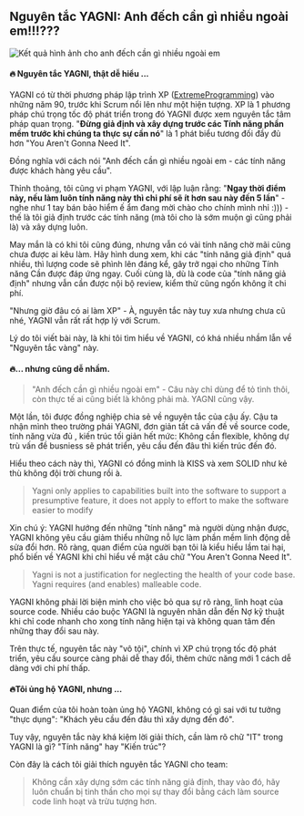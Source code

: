 ## Nguyên tắc YAGNI: Anh đếch cần gì nhiều ngoài em!!!???

![Kết quả hình ảnh cho anh đếch cần gì nhiều ngoài em](https://i.ytimg.com/vi/KdrbBJNFwGw/maxresdefault.jpg)

#### 🔥 Nguyên tắc YAGNI,  thật dễ hiểu ...

YAGNI có từ thời phương pháp lập trình XP ([ExtremeProgramming](https://martinfowler.com/bliki/ExtremeProgramming.html)) vào những năm 90, trước khi Scrum nổi lên như một hiện tượng. XP là 1 phương pháp chú trọng tốc độ phát triển trong đó YAGNI được xem nguyên tắc tâm pháp quan trọng. "**Đừng giả định và xây dựng trước các Tính năng phần mềm trước khi chúng ta thực sự cần nó**" là 1 phát biểu tương đối đầy đủ hơn "You Aren't Gonna Need It". 

Đồng nghĩa với cách nói "Anh đếch cần gì nhiều ngoài em - các tính năng được khách hàng yêu cầu". 

Thỉnh thoảng, tôi cũng vi phạm YAGNI, với lập luận rằng: "**Ngay thời điểm này, nếu làm luôn tính năng này thì chi phí sẽ ít hơn sau này đến 5 lần**" - nghe như 1 tay bán bảo hiểm ế ẩm đang mời chào cho chính mình nhỉ :))) - thế là tôi giả định trước các tính năng (mà tôi cho là sớm muộn gì cũng phải là) và xây dựng luôn.

May mắn là có khi tôi cũng đúng, nhưng vẫn có vài tính năng chờ mãi cũng chưa được ai kêu làm. Hãy hình dung xem, khi các "tính năng giả định" quá nhiều, thì lượng code sẽ phình lên đáng kể,  gây trở ngại cho những Tính năng Cần được đáp ứng ngay. Cuối cùng là, dù là code của "tính năng giả định" nhưng vẫn cần được nội bộ review, kiểm thử cũng ngốn không ít chi phí.

"Nhưng giờ đâu có ai làm XP" - À, nguyên tắc này tuy xưa nhưng chưa cũ nhé, YAGNI vẫn rất rất hợp lý với Scrum. 

Lý do tôi viết bài này, là khi tôi tìm hiểu về YAGNI, có khá nhiều nhầm lẫn về "Nguyên tắc vàng" này. 

#### 🔥... nhưng cũng dễ nhầm.

> "Anh đếch cần gì nhiều ngoài em" - Câu này chỉ dùng để tỏ tình thôi, còn thực tế ai cũng biết là không phải mà. YAGNI cũng vậy.

Một lần, tôi được đồng nghiệp chia sẻ về nguyên tắc của cậu ấy. Cậu ta nhận mình theo trường phái YAGNI, đơn giản tất cả vấn đề về source code, tính năng vừa đủ , kiến trúc tối giản hết mức: Không cần flexible, không dự trù vấn đề busniess sẽ phát triển, yêu cầu đến đâu thì kiến trúc đến đó. 

Hiểu theo cách này thì, YAGNI có đồng minh là KISS và xem SOLID như kẻ thù không đội trời chung rồi à. 

> Yagni only applies to capabilities built into the software to support a presumptive feature, it does not apply to effort to make the software easier to modify

Xin chú ý: YAGNI hướng đến những "tính năng" mà người dùng nhận được, YAGNI không yêu cầu giảm thiểu những nỗ lực làm phần mềm linh động dễ sửa đổi hơn. Rõ ràng, quan điểm của người bạn tôi là kiểu hiểu lầm tai hại, phổ biến về YAGNI khi chỉ hiểu về mặt câu chữ "You Aren't Gonna Need It". 

> Yagni is not a justification for neglecting the health of your code base. Yagni requires (and enables) malleable code.

YAGNI không phải lời biện minh cho việc bỏ qua sự rõ ràng, linh hoạt của source code. Nhiều cáo buộc YAGNI là nguyên nhân dẫn đến Nợ kỹ thuật khi chỉ code nhanh cho xong tính năng hiện tại và không quan tâm đến những thay đổi sau này. 

Trên thực tế, nguyên tắc này "vô tội", chính vì XP chú trọng tốc độ phát triển, yêu cầu source càng phải dễ thay đổi, thêm chức năng mới 1 cách dễ dàng với chi phí thấp.

#### 🔥Tôi ủng hộ YAGNI, nhưng ...

Quan điểm của tôi hoàn toàn ủng hộ YAGNI, không có gì sai với tư tưởng "thực dụng": "Khách yêu cầu đến đâu thì xây dựng đến đó".

Tuy vậy, nguyên tắc này khá kiệm lời giải thích, cần làm rõ chữ "IT" trong YAGNI là gì? "Tính năng" hay "Kiến trúc"?

Còn đây là cách tôi giải thích nguyên tắc YAGNI cho team:  

>  Không cần xây dựng sớm các tính năng giả định, thay vào đó, hãy luôn chuẩn bị tinh thần cho mọi sự thay đổi bằng cách làm source code linh hoạt và trừu tượng hơn.

